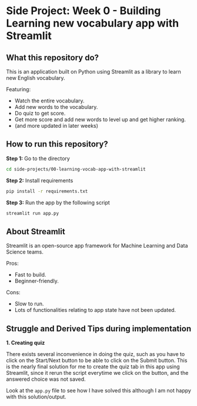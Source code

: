 # Side Project: Week 0 - Building Learning new vocabulary app with Streamlit

## What this repository do?

This is an application built on Python using Streamlit as a library to learn new English vocabulary.

Featuring:
- Watch the entire vocabulary.
- Add new words to the vocabulary.
- Do quiz to get score.
- Get more score and add new words to level up and get higher ranking.
- (and more updated in later weeks)

## How to run this repository?

**Step 1:** Go to the directory
```bash
cd side-projects/00-learning-vocab-app-with-streamlit
```

**Step 2:** Install requirements
```bash
pip install -r requirements.txt
```

**Step 3:** Run the app by the following script
```bash
streamlit run app.py
```

## About Streamlit

Streamlit is an open-source app framework for Machine Learning and Data Science teams.

Pros:
- Fast to build.
- Beginner-friendly.

Cons:
- Slow to run.
- Lots of functionalities relating to app state have not been updated.

## Struggle and Derived Tips during implementation

**1. Creating quiz**

There exists several inconvenience in doing the quiz, such as you have to click on the Start/Next button to be able to click on the Submit button. This is the nearly final solution for me to create the quiz tab in this app using Streamlit, since it rerun the script everytime we click on the button, and the answered choice was not saved.

Look at the `app.py` file to see how I have solved this although I am not happy with this solution/output.